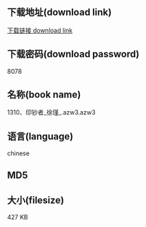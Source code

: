 ## 下载地址(download link)
[下载链接 download link](https://tutu365.netlify.app/?s=1310%E3%80%81%E5%8D%B0%E9%92%9E%E8%80%85_%E5%BE%90%E7%91%BE_.azw3)

## 下载密码(download password)
8078

## 名称(book name)
1310、印钞者_徐瑾_.azw3.azw3

## 语言(language)
chinese

## MD5


## 大小(filesize)
427 KB
